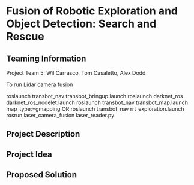 # Fusion of Robotic Exploration and Object Detection: Search and Rescue

## Teaming Information
Project Team 5: Wil Carrasco, Tom Casaletto, Alex Dodd


To run Lidar camera fusion

roslaunch transbot_nav transbot_bringup.launch
roslaunch darknet_ros darknet_ros_nodelet.launch
roslaunch transbot_nav  transbot_map.launch map_type:=gmapping
OR 
roslaunch transbot_nav rrt_exploration.launch
rosrun laser_camera_fusion laser_reader.py

## Project Description

## Project Idea

## Proposed Solution
